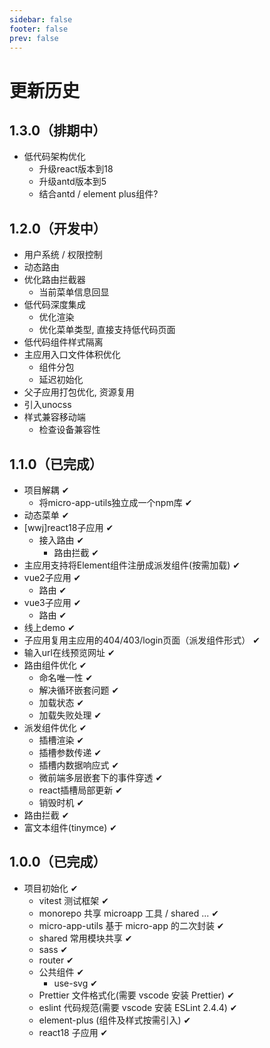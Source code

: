 ```yaml
---
sidebar: false
footer: false
prev: false
---
```


# 更新历史

## 1.3.0（排期中）
- 低代码架构优化
  - 升级react版本到18
  - 升级antd版本到5
  - 结合antd / element plus组件?

## 1.2.0（开发中）
- 用户系统 / 权限控制
- 动态路由
- 优化路由拦截器
  - 当前菜单信息回显
- 低代码深度集成
  - 优化渲染
  - 优化菜单类型, 直接支持低代码页面
- 低代码组件样式隔离
- 主应用入口文件体积优化
  - 组件分包
  - 延迟初始化
- 父子应用打包优化, 资源复用
- 引入unocss
- 样式兼容移动端
  - 检查设备兼容性

## 1.1.0（已完成）
- 项目解耦 ✔
  - 将micro-app-utils独立成一个npm库 ✔
- 动态菜单 ✔
- [wwj]react18子应用 ✔
  - 接入路由 ✔
    - 路由拦截 ✔
- 主应用支持将Element组件注册成派发组件(按需加载) ✔
- vue2子应用 ✔
  - 路由 ✔
- vue3子应用 ✔
  - 路由 ✔
- 线上demo ✔
- 子应用复用主应用的404/403/login页面（派发组件形式） ✔
- 输入url在线预览网址 ✔
- 路由组件优化 ✔
  - 命名唯一性 ✔
  - 解决循环嵌套问题 ✔
  - 加载状态 ✔
  - 加载失败处理 ✔
- 派发组件优化 ✔
  - 插槽渲染 ✔
  - 插槽参数传递 ✔
  - 插槽内数据响应式 ✔
  - 微前端多层嵌套下的事件穿透 ✔
  - react插槽局部更新 ✔
  - 销毁时机 ✔
- 路由拦截 ✔
- 富文本组件(tinymce) ✔

## 1.0.0（已完成）
- 项目初始化 ✔
  - vitest 测试框架 ✔
  - monorepo 共享 microapp 工具 / shared ... ✔
  - micro-app-utils 基于 micro-app 的二次封装 ✔
  - shared 常用模块共享 ✔
  - sass ✔
  - router ✔
  - 公共组件 ✔
    - use-svg ✔
  - Prettier 文件格式化(需要 vscode 安装 Prettier) ✔
  - eslint 代码规范(需要 vscode 安装 ESLint 2.4.4) ✔
  - element-plus (组件及样式按需引入) ✔
  - react18 子应用 ✔

